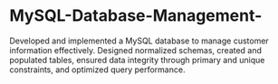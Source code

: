 # MySQL-Database-Management-
Developed and implemented a MySQL database to manage customer information effectively. Designed normalized schemas, created and populated tables, ensured data integrity through primary and unique constraints, and optimized query performance.

